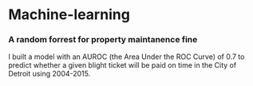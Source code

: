# Machine-learning

### A random forrest for property maintanence fine

I built a model with an AUROC (the Area Under the ROC Curve) of 0.7 to predict whether a given blight ticket will be paid on time in the City of Detroit using 2004-2015.
